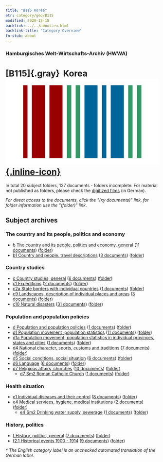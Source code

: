 ```yaml
---
title: "B115 Korea"
etr: category/geo/B115
modified: 2020-12-18
backlink: ../../about.en.html
backlink-title: "Category Overview"
fn-stub: about
---
```


### Hamburgisches Welt-Wirtschafts-Archiv (HWWA)
# [B115]{.gray}&#8201; Korea&#160; [![Wikidata item](/images/Wikidata-logo.svg){.inline-icon}](http://www.wikidata.org/entity/Q18097)





In total 20 subject folders, 127 documents - folders incomplete.
For material not published as folders, please check the [digitized films](/film/h1_sh) (in German).

_For direct access to the documents, click the "(xy documents)" link, for folder information use the "(folder)" link._

## Subject archives



### The country and its people, politics and economy

- [b The country and its people, politics and economy, general](../../../subject/about.en.html#b) (<a href="https://dfg-viewer.de/show/?tx_dlf[id]=https://pm20.zbw.eu/mets/sh/1412xx/141276/1441xx/144196/public.mets.en.xml" target="_blank">11 documents</a>) ([folder](http://purl.org/pressemappe20/folder/sh/141276,144196))
- [b1 Country and people, travel descriptions](../../../subject/about.en.html#b1) (<a href="https://dfg-viewer.de/show/?tx_dlf[id]=https://pm20.zbw.eu/mets/sh/1412xx/141276/1441xx/144197/public.mets.en.xml" target="_blank">3 documents</a>) ([folder](http://purl.org/pressemappe20/folder/sh/141276,144197))

### Country studies

- [c Country studies, general](../../../subject/about.en.html#c) (<a href="https://dfg-viewer.de/show/?tx_dlf[id]=https://pm20.zbw.eu/mets/sh/1412xx/141276/1441xx/144199/public.mets.en.xml" target="_blank">6 documents</a>) ([folder](http://purl.org/pressemappe20/folder/sh/141276,144199))
- [c1 Expeditions](../../../subject/about.en.html#c1) (<a href="https://dfg-viewer.de/show/?tx_dlf[id]=https://pm20.zbw.eu/mets/sh/1412xx/141276/1442xx/144200/public.mets.en.xml" target="_blank">2 documents</a>) ([folder](http://purl.org/pressemappe20/folder/sh/141276,144200))
- [c2a State borders with individual countries](../../../subject/about.en.html#c2a) (<a href="https://dfg-viewer.de/show/?tx_dlf[id]=https://pm20.zbw.eu/mets/sh/1412xx/141276/1442xx/144203/public.mets.en.xml" target="_blank">1 documents</a>) ([folder](http://purl.org/pressemappe20/folder/sh/141276,144203))
- [c9 Landscapes, description of individual places and areas](../../../subject/about.en.html#c9) (<a href="https://dfg-viewer.de/show/?tx_dlf[id]=https://pm20.zbw.eu/mets/sh/1412xx/141276/1442xx/144214/public.mets.en.xml" target="_blank">3 documents</a>) ([folder](http://purl.org/pressemappe20/folder/sh/141276,144214))
- [c10 Natural disasters](../../../subject/about.en.html#c10) (<a href="https://dfg-viewer.de/show/?tx_dlf[id]=https://pm20.zbw.eu/mets/sh/1412xx/141276/1442xx/144215/public.mets.en.xml" target="_blank">31 documents</a>) ([folder](http://purl.org/pressemappe20/folder/sh/141276,144215))

### Population and population policies

- [d Population and population policies](../../../subject/about.en.html#d) (<a href="https://dfg-viewer.de/show/?tx_dlf[id]=https://pm20.zbw.eu/mets/sh/1412xx/141276/1442xx/144221/public.mets.en.xml" target="_blank">1 documents</a>) ([folder](http://purl.org/pressemappe20/folder/sh/141276,144221))
- [d1 Population movement, population statistics](../../../subject/about.en.html#d1) (<a href="https://dfg-viewer.de/show/?tx_dlf[id]=https://pm20.zbw.eu/mets/sh/1412xx/141276/1442xx/144222/public.mets.en.xml" target="_blank">11 documents</a>) ([folder](http://purl.org/pressemappe20/folder/sh/141276,144222))
- [d1a Population movement, population statistics in individual provinces, states and cities](../../../subject/about.en.html#d1a) (<a href="https://dfg-viewer.de/show/?tx_dlf[id]=https://pm20.zbw.eu/mets/sh/1412xx/141276/1442xx/144225/public.mets.en.xml" target="_blank">1 documents</a>) ([folder](http://purl.org/pressemappe20/folder/sh/141276,144225))
- [d4 National character, sports, customs and traditions](../../../subject/about.en.html#d4) (<a href="https://dfg-viewer.de/show/?tx_dlf[id]=https://pm20.zbw.eu/mets/sh/1412xx/141276/1442xx/144228/public.mets.en.xml" target="_blank">7 documents</a>) ([folder](http://purl.org/pressemappe20/folder/sh/141276,144228))
- [d5 Social conditions, social situation](../../../subject/about.en.html#d5) (<a href="https://dfg-viewer.de/show/?tx_dlf[id]=https://pm20.zbw.eu/mets/sh/1412xx/141276/1442xx/144233/public.mets.en.xml" target="_blank">6 documents</a>) ([folder](http://purl.org/pressemappe20/folder/sh/141276,144233))
- [d6 Language](../../../subject/about.en.html#d6) (<a href="https://dfg-viewer.de/show/?tx_dlf[id]=https://pm20.zbw.eu/mets/sh/1412xx/141276/1442xx/144239/public.mets.en.xml" target="_blank">6 documents</a>) ([folder](http://purl.org/pressemappe20/folder/sh/141276,144239))
- [d7 Religious affairs, churches](../../../subject/about.en.html#d7) (<a href="https://dfg-viewer.de/show/?tx_dlf[id]=https://pm20.zbw.eu/mets/sh/1412xx/141276/1442xx/144241/public.mets.en.xml" target="_blank">10 documents</a>) ([folder](http://purl.org/pressemappe20/folder/sh/141276,144241))
  - [d7 Sm2 Roman Catholic Church](../../../subject/about.en.html#d7_Sm2) (<a href="https://dfg-viewer.de/show/?tx_dlf[id]=https://pm20.zbw.eu/mets/sh/1412xx/141276/1442xx/144243/public.mets.en.xml" target="_blank">1 documents</a>) ([folder](http://purl.org/pressemappe20/folder/sh/141276,144243))

### Health situation

- [e1 Individual diseases and their control](../../../subject/about.en.html#e1) (<a href="https://dfg-viewer.de/show/?tx_dlf[id]=https://pm20.zbw.eu/mets/sh/1412xx/141276/1442xx/144265/public.mets.en.xml" target="_blank">8 documents</a>) ([folder](http://purl.org/pressemappe20/folder/sh/141276,144265))
- [e4 Medical services, hygiene, medical institutions](../../../subject/about.en.html#e4) (<a href="https://dfg-viewer.de/show/?tx_dlf[id]=https://pm20.zbw.eu/mets/sh/1412xx/141276/1442xx/144266/public.mets.en.xml" target="_blank">2 documents</a>) ([folder](http://purl.org/pressemappe20/folder/sh/141276,144266))
  - [e4 Sm2 Drinking water supply, sewerage](../../../subject/about.en.html#e4_Sm2) (<a href="https://dfg-viewer.de/show/?tx_dlf[id]=https://pm20.zbw.eu/mets/sh/1412xx/141276/1636xx/163695/public.mets.en.xml" target="_blank">1 documents</a>) ([folder](http://purl.org/pressemappe20/folder/sh/141276,163695))

### History, politics

- [f History, politics, general](../../../subject/about.en.html#f) (<a href="https://dfg-viewer.de/show/?tx_dlf[id]=https://pm20.zbw.eu/mets/sh/1412xx/141276/1442xx/144282/public.mets.en.xml" target="_blank">7 documents</a>) ([folder](http://purl.org/pressemappe20/folder/sh/141276,144282))
- [f2.1 Historical events 1900 - 1914](../../../subject/about.en.html#f2.1) (<a href="https://dfg-viewer.de/show/?tx_dlf[id]=https://pm20.zbw.eu/mets/sh/1412xx/141276/1813xx/181392/public.mets.en.xml" target="_blank">9 documents</a>) ([folder](http://purl.org/pressemappe20/folder/sh/141276,181392))


_* The English category label is an unchecked automated translation of the German label._

